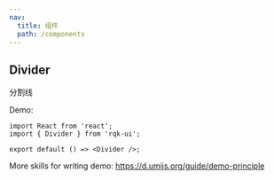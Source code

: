 ```yaml
---
nav:
  title: 组件
  path: /components
---
```


## Divider

分割线

Demo:

```tsx
import React from 'react';
import { Divider } from 'rqk-ui';

export default () => <Divider />;
```

More skills for writing demo: https://d.umijs.org/guide/demo-principle
